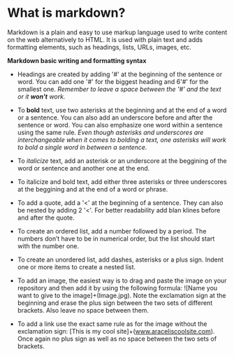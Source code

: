 # What is markdown?

Markdown is a plain and easy to use markup language used to write content on the web alternatively to HTML. 
It is used with plain text and adds formatting elements, such as headings, lists, URLs, images, etc. 

**Markdown basic writing and formatting syntax**

- Headings are created by adding '#' at the beginning of the sentence or word. You can add one '#' for the biggest heading and 6'#' for the smallest one. *Remember to leave a space between the '#' and the text or it **won't** work.*

- To **bold** text, use two asterisks at the beginning and at the end of a word or a sentence. You can also add an underscore before and after the sentence or word. You can also emphasize one word within a sentence using the same rule. *Even though asterisks and underscores are interchangeable when it comes to bolding a text, one asterisks will work to bold a single word in between a sentence.*

- To _italicize_ text, add an asterisk or an underscore at the beggining of the word or sentence and another one at the end. 

- To italicize and bold text, add either three asterisks or three underscores at the beggining and at the end of a word or phrase.

- To add a quote, add a '<' at the beginning of a sentence. They can also be nested by adding 2 '<'. For better readability add blan klines before and after the quote. 

- To create an ordered list, add a number followed by a period. The numbers don’t have to be in numerical order, but the list should start with the number one.

- To create an unordered list, add dashes, asterisks or a plus sign. Indent one or more items to create a nested list. 

- To add an image, the easiest way is to drag and paste the image on your repository and then add it by using the following formula: ![Name you want to give to the image]+(Image.jpg). Note the exclamation sign at the beginning and erase the plus sign between the two sets of different brackets. Also leave no space between them. 

- To add a link use the exact same rule as for the image without the exclamation sign: [This is my cool site]+(www.araceliscoolsite.com). Once again no plus sign as well as no space between the two sets of brackets. 
